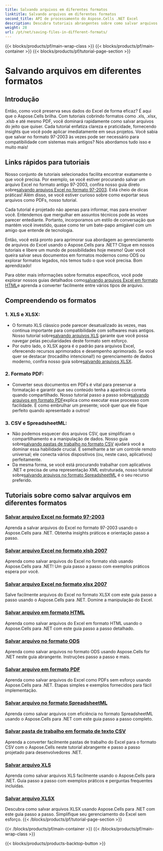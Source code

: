 ```yaml
---
title: Salvando arquivos em diferentes formatos
linktitle: Salvando arquivos em diferentes formatos
second_title: API de processamento do Aspose.Cells .NET Excel
description: Descubra tutoriais abrangentes sobre como salvar arquivos do Excel em vários formatos usando o Aspose.Cells for .NET. Melhore suas habilidades no Excel.
weight: 28
url: /pt/net/saving-files-in-different-formats/
---
```


{{< blocks/products/pf/main-wrap-class >}}
{{< blocks/products/pf/main-container >}}
{{< blocks/products/pf/tutorial-page-section >}}

# Salvando arquivos em diferentes formatos

## Introdução

Então, como você preserva seus dados do Excel de forma eficaz? É aqui que o Aspose.Cells brilha. Com tutoriais cobrindo formatos como .xls, .xlsx, .xlsb e até mesmo PDF, você dominará rapidamente como salvar arquivos do jeito que quiser. Cada tutorial enfatiza clareza e praticidade, fornecendo insights que você pode aplicar imediatamente em seus projetos. Você sabia que salvar no formato 97-2003 às vezes pode ser necessário para compatibilidade com sistemas mais antigos? Nós abordamos tudo isso e muito mais!

## Links rápidos para tutoriais
Nosso conjunto de tutoriais selecionados facilita encontrar exatamente o que você precisa. Por exemplo, se você estiver procurando salvar um arquivo Excel no formato antigo 97-2003, confira nosso guia direto sobre[salvando arquivos Excel no formato 97-2003](./save-excel-file-in-97-2003-format/). Está cheio de dicas práticas! Além disso, se você estiver curioso sobre como exportar seus arquivos como PDFs, nosso tutorial.

Cada tutorial é projetado não apenas para informar, mas para envolver você. Entendemos que mergulhar em assuntos técnicos pode às vezes parecer entediante. Portanto, incorporamos um estilo de conversação que mantém você investido, quase como ter um bate-papo amigável com um amigo que entende de tecnologia.

Então, você está pronto para aprimorar sua abordagem ao gerenciamento de arquivos do Excel usando o Aspose.Cells para .NET? Clique em nossos tutoriais e libere um mundo de possibilidades hoje mesmo! Quer você queira salvar seus documentos em formatos modernos como ODS ou explorar formatos legados, nós temos tudo o que você precisa. Bom aprendizado! 

Para obter mais informações sobre formatos específicos, você pode explorar nossos guias detalhados como[salvando arquivos Excel em formato HTML](./save-file-in-html-format/)e aprenda a converter facilmente entre vários tipos de arquivo.

## Compreendendo os formatos

### 1. XLS e XLSX: 
-  O formato XLS clássico pode parecer desatualizado às vezes, mas continua importante para compatibilidade com softwares mais antigos. Nosso tutorial sobre[salvando arquivos XLS](./save-xls-file/) garante que você possa navegar pelas peculiaridades deste formato sem esforço. 
-  Por outro lado, o XLSX agora é o padrão para arquivos Excel, oferecendo recursos aprimorados e desempenho aprimorado. Se você quer se destacar (trocadilho intencional!) no gerenciamento de dados moderno, confira nosso guia sobre[salvando arquivos XLSX](./save-xlsx-file/).

### 2. Formato PDF:
-  Converter seus documentos em PDFs é vital para preservar a formatação e garantir que seu conteúdo tenha a aparência correta quando compartilhado. Nosso tutorial passo a passo sobre[salvando arquivos em formato PDF](./save-file-in-pdf-format/)explica como executar esse processo com facilidade. É como embrulhar um presente; você quer que ele fique perfeito quando apresentado a outros!

### 3. CSV e SpreadsheetML:
-  Não podemos esquecer dos arquivos CSV, que simplificam o compartilhamento e a manipulação de dados. Nosso guia sobre[salvando pastas de trabalho no formato CSV](./save-workbook-to-text-csv-format/) ajudará você a dominar essa habilidade crucial. É semelhante a ter um controle remoto universal; ele conecta vários dispositivos (ou, neste caso, aplicativos) perfeitamente.
-  Da mesma forma, se você está procurando trabalhar com aplicativos .NET e precisa de uma representação XML estruturada, nosso tutorial sobre[salvando arquivos no formato SpreadsheetML](./save-file-in-spreadsheetml-format/) é o seu recurso preferido.

## Tutoriais sobre como salvar arquivos em diferentes formatos
### [Salvar arquivo Excel no formato 97-2003](./save-excel-file-in-97-2003-format/)
Aprenda a salvar arquivos do Excel no formato 97-2003 usando o Aspose.Cells para .NET. Obtenha insights práticos e orientação passo a passo.
### [Salvar arquivo Excel no formato xlsb 2007](./save-excel-file-in-2007-xlsb-format/)
Aprenda como salvar arquivos do Excel no formato xlsb usando Aspose.Cells para .NET! Um guia passo a passo com exemplos práticos espera por você.
### [Salvar arquivo Excel no formato xlsx 2007](./save-excel-file-in-2007-xlsx-format/)
Salve facilmente arquivos do Excel no formato XLSX com este guia passo a passo usando o Aspose.Cells para .NET. Domine a manipulação do Excel.
### [Salvar arquivo em formato HTML](./save-file-in-html-format/)
Aprenda como salvar arquivos do Excel em formato HTML usando o Aspose.Cells para .NET com este guia passo a passo detalhado.
### [Salvar arquivo no formato ODS](./save-file-in-ods-format/)
Aprenda como salvar arquivos no formato ODS usando Aspose.Cells for .NET neste guia abrangente. Instruções passo a passo e mais.
### [Salvar arquivo em formato PDF](./save-file-in-pdf-format/)
Aprenda como salvar arquivos do Excel como PDFs sem esforço usando Aspose.Cells para .NET. Etapas simples e exemplos fornecidos para fácil implementação.
### [Salvar arquivo no formato SpreadsheetML](./save-file-in-spreadsheetml-format/)
Aprenda como salvar arquivos com eficiência no formato SpreadsheetML usando o Aspose.Cells para .NET com este guia passo a passo completo.
### [Salvar pasta de trabalho em formato de texto CSV](./save-workbook-to-text-csv-format/)
Aprenda a converter facilmente pastas de trabalho do Excel para o formato CSV com o Aspose.Cells neste tutorial abrangente e passo a passo projetado para desenvolvedores .NET.
### [Salvar arquivo XLS](./save-xls-file/)
Aprenda como salvar arquivos XLS facilmente usando o Aspose.Cells para .NET. Guia passo a passo com exemplos práticos e perguntas frequentes incluídas.
### [Salvar arquivo XLSX](./save-xlsx-file/)
Descubra como salvar arquivos XLSX usando Aspose.Cells para .NET com este guia passo a passo. Simplifique seu gerenciamento do Excel sem esforço.
{{< /blocks/products/pf/tutorial-page-section >}}

{{< /blocks/products/pf/main-container >}}
{{< /blocks/products/pf/main-wrap-class >}}

{{< blocks/products/products-backtop-button >}}
